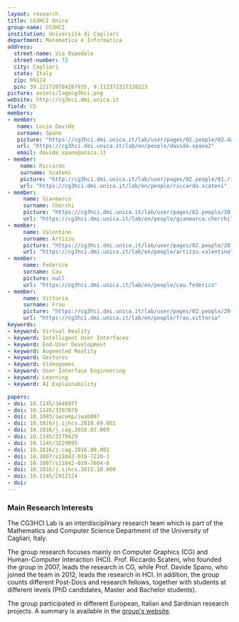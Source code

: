 ```yaml
---
layout: research
title: CG3HCI Unica
group-name: CG3HCI
institution: Università di Cagliari
department: Matematica e Informatica
address: 
  street-name: Via Ospedale
  street-number: 72
  city: Cagliari
  state: Italy
  zip: 09124
  pin: 39.221720784267035, 9.112372317328223
picture: assets/logocg3hci.png
website: http://cg3hci.dmi.unica.it
field: CS
members:
- member:
   name: Lucio Davide
   surname: Spano
   picture: "https://cg3hci.dmi.unica.it/lab/user/pages/02.people/02.davide.spano/img/davide3.png"
   url: "https://cg3hci.dmi.unica.it/lab/en/people/davide.spano2"
   email: davide.spano@unica.it
- member:
    name: Riccardo
    surname: Scateni
    picture: "http://cg3hci.dmi.unica.it/lab/user/pages/02.people/01.riccardo.scateni/img/riccardo.jpg"
    url: "https://cg3hci.dmi.unica.it/lab/en/people/riccardo.scateni"
- member:
     name: Gianmarco
     surname: Cherchi
     picture: "https://cg3hci.dmi.unica.it/lab/user/pages/02.people/10.gianmarco.cherchi/img/gcherchi_img.jpeg"
     url: "https://cg3hci.dmi.unica.it/lab/en/people/gianmarco.cherchi"
- member:
     name: Valentino
     surname: Artizzu
     picture: "https://cg3hci.dmi.unica.it/lab/user/pages/02.people/20.artizzu.valentino/img/valentino_artizzu.jpg"
     url: "https://cg3hci.dmi.unica.it/lab/en/people/artizzu.valentino"
- member:
     name: Federico
     surname: Cau
     picture: null
     url: "https://cg3hci.dmi.unica.it/lab/en/people/cau.federico"
- member:
     name: Vittoria
     surname: Frau
     picture: "https://cg3hci.dmi.unica.it/lab/user/pages/02.people/20.frau.vittoria/img/pic.jpeg"
     url: "https://cg3hci.dmi.unica.it/lab/en/people/frau.vittoria"
keywords:
- keyword: Virtual Reality
- keyword: Intelligent User Interfaces
- keyword: End-User Development
- keyword: Augmented Reality
- keyword: Gestures
- keyword: Videogames
- keyword: User Interface Engineering
- keyword: Learning
- keyword: AI Explainability 

papers:
- doi: 10.1145/3446977
- doi: 10.1145/3397870
- doi: 10.1093/iwcomp/iwab007
- doi: 10.1016/j.ijhcs.2018.09.001
- doi: 10.1016/j.cag.2018.02.009
- doi: 10.1145/3179429
- doi: 10.1145/3229095
- doi: 10.1016/j.cag.2016.08.002
- doi: 10.1007/s11042-019-7230-3
- doi: 10.1007/s11042-019-7604-6
- doi: 10.1016/j.ijhcs.2015.10.008
- doi: 10.1145/2912124
- doi: 
---
```


### Main Research Interests

The CG3HCI Lab is an interdisciplinary research team which is part of the Mathematics and Computer Science Department of
the University of Cagliari, Italy.

The group research focuses mainly on Computer Graphics (CG) and Human-Computer Interaction (HCI). 
Prof. Riccardo Scateni, who founded the group in 2007, leads the research in CG, while Prof. Davide Spano, 
who joined the team in 2012, leads the research in HCI. In addition, the group counts different 
Post-Docs and research fellows, together with students at different levels (PhD candidates, 
Master and Bachelor students).

The group participated in different European, Italian and Sardinian research projects. 
A summary is available in the [group's website](https://cg3hci.dmi.unica.it/).